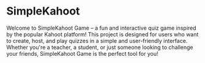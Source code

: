 # SimpleKahoot
Welcome to SimpleKahoot Game – a fun and interactive quiz game inspired by the popular Kahoot platform! This project is designed for users who want to create, host, and play quizzes in a simple and user-friendly interface. Whether you're a teacher, a student, or just someone looking to challenge your friends, SimpleKahoot Game is the perfect tool for you!
